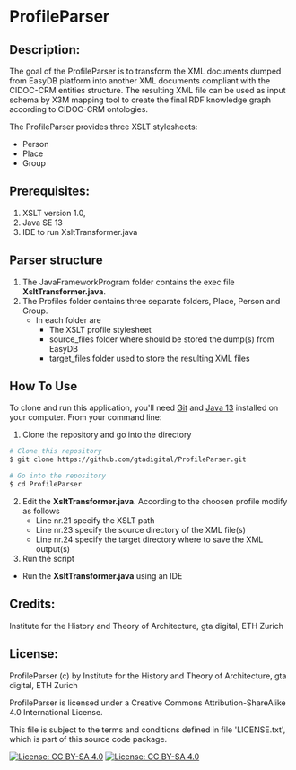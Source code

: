# ProfileParser

## Description:

The goal of the ProfileParser is to transform the XML documents dumped from EasyDB platform into another XML documents compliant with the CIDOC-CRM entities structure. The resulting XML file can be used as input schema by X3M mapping tool to create the final RDF knowledge graph according to CIDOC-CRM ontologies. 

The ProfileParser provides three XSLT stylesheets:

* Person 
* Place 
* Group 


## Prerequisites:

1. XSLT version 1.0,
2. Java SE 13
3. IDE to run XsltTransformer.java

## Parser structure

1. The JavaFrameworkProgram folder contains the exec file **XsltTransformer.java**.
2. The Profiles folder contains three separate folders, Place, Person and Group.
	* In each folder are
		* The XSLT profile stylesheet
		* source_files folder where should be stored the dump(s) from EasyDB
		* target_files folder used to store the resulting XML files

## How To Use

To clone and run this application, you'll need [Git](https://git-scm.com) and [Java 13](https://www.oracle.com/java/technologies/javase-jdk13-downloads.html)  installed on your computer. From your command line:

1. Clone the repository and go into the directory

```bash
# Clone this repository
$ git clone https://github.com/gtadigital/ProfileParser.git

# Go into the repository
$ cd ProfileParser
```

2. Edit the **XsltTransformer.java**. According to the choosen profile modify as follows
   * Line nr.21 specify the XSLT path
   * Line nr.23 specify the source directory of the XML file(s)
   * Line nr.24 specify the target directory where to save the XML output(s)
3. Run the script
 * Run the **XsltTransformer.java** using an IDE

## Credits:

Institute for the History and Theory of Architecture, gta digital, ETH Zurich


## License:

ProfileParser (c) by Institute for the History and Theory of Architecture, gta digital, ETH Zurich

ProfileParser is licensed under a
Creative Commons Attribution-ShareAlike 4.0 International License.

This file is subject to the terms and conditions defined in file 'LICENSE.txt', which is part of this source code package.

[![License: CC BY-SA 4.0](https://licensebuttons.net/l/by-sa/4.0/80x15.png)](https://creativecommons.org/licenses/by-sa/4.0/) [![License: CC BY-SA 4.0](https://img.shields.io/badge/License-CC%20BY--SA%204.0-lightgrey.svg)](https://creativecommons.org/licenses/by-sa/4.0/)
